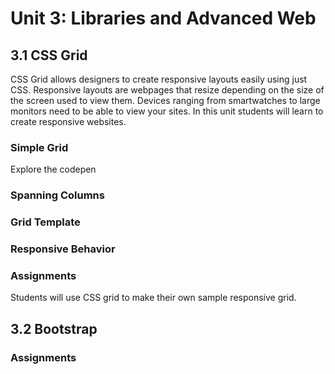 # Unit 3: Libraries and Advanced Web

## 3.1 CSS Grid
CSS Grid allows designers to create responsive layouts easily using just CSS. Responsive layouts are webpages that resize depending on the size of the screen used to view them. Devices ranging from smartwatches to large monitors need to be able to view your sites. In this unit students will learn to create responsive websites. 
### Simple Grid
Explore the codepen 
### Spanning Columns
### Grid Template
### Responsive Behavior
### Assignments
Students will use CSS grid to make their own sample responsive grid. 
## 3.2 Bootstrap
### Assignments